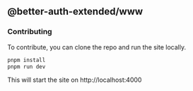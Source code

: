 ## @better-auth-extended/www

### Contributing

To contribute, you can clone the repo and run the site locally.

```bash
pnpm install
pnpm run dev
```

This will start the site on http://localhost:4000
